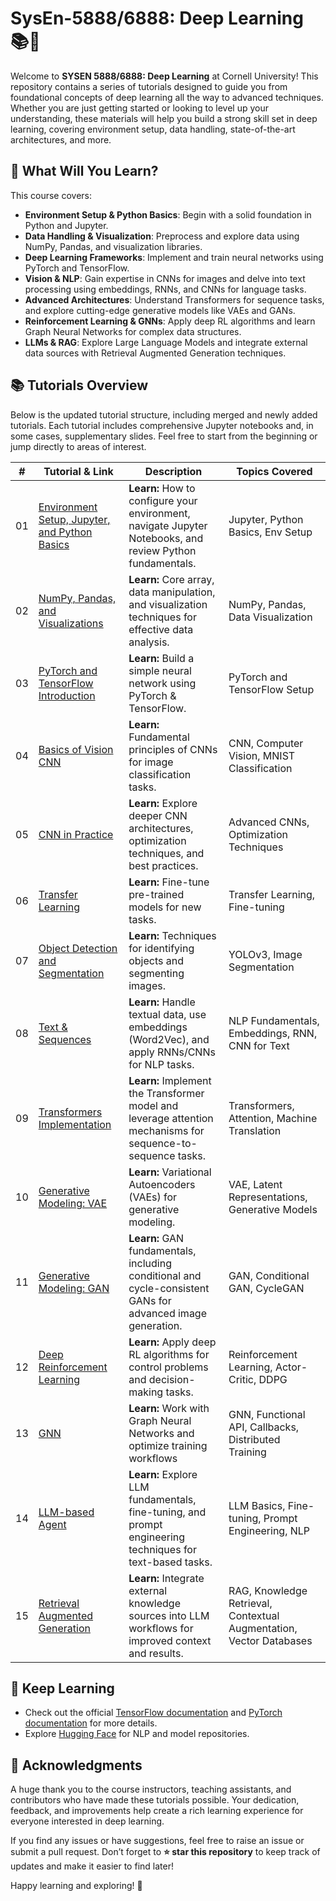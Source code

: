 # SysEn-5888/6888: Deep Learning 📚🤖

Welcome to **SYSEN 5888/6888: Deep Learning** at Cornell University! This repository contains a series of tutorials designed to guide you from foundational concepts of deep learning all the way to advanced techniques. Whether you are just getting started or looking to level up your understanding, these materials will help you build a strong skill set in deep learning, covering environment setup, data handling, state-of-the-art architectures, and more.

## 🚀 What Will You Learn?

This course covers:

- **Environment Setup & Python Basics**: Begin with a solid foundation in Python and Jupyter.
- **Data Handling & Visualization**: Preprocess and explore data using NumPy, Pandas, and visualization libraries.
- **Deep Learning Frameworks**: Implement and train neural networks using PyTorch and TensorFlow.
- **Vision & NLP**: Gain expertise in CNNs for images and delve into text processing using embeddings, RNNs, and CNNs for language tasks.
- **Advanced Architectures**: Understand Transformers for sequence tasks, and explore cutting-edge generative models like VAEs and GANs.
- **Reinforcement Learning & GNNs**: Apply deep RL algorithms and learn Graph Neural Networks for complex data structures.
- **LLMs & RAG**: Explore Large Language Models and integrate external data sources with Retrieval Augmented Generation techniques.


## 📚 Tutorials Overview

Below is the updated tutorial structure, including merged and newly added tutorials. Each tutorial includes comprehensive Jupyter notebooks and, in some cases, supplementary slides. Feel free to start from the beginning or jump directly to areas of interest.

| #   | Tutorial & Link                                                                                              | Description                                                                                               | Topics Covered                                                      |
| --- | ------------------------------------------------------------------------------------------------------------- | --------------------------------------------------------------------------------------------------------- | ------------------------------------------------------------------- |
| 01  | [Environment Setup, Jupyter, and Python Basics](./Tutorial_01_Environment_Setup_Jupyter_and_Python_Basics) | **Learn:** How to configure your environment, navigate Jupyter Notebooks, and review Python fundamentals. | Jupyter, Python Basics, Env Setup                                   |
| 02  | [NumPy, Pandas, and Visualizations](./Tutorial_02_NumPy_Pandas_and_Visualizations)            | **Learn:** Core array, data manipulation, and visualization techniques for effective data analysis.       | NumPy, Pandas, Data Visualization                                   |
| 03  | [PyTorch and TensorFlow Introduction](./Tutorial_03_PyTorch_and_TensorFlow_Introduction)          | **Learn:** Build a simple neural network using PyTorch & TensorFlow.                                        | PyTorch and TensorFlow Setup                                      |
| 04  | [Basics of Vision CNN](./Tutorial_04_Basics_of_Vision_CNN)                                   | **Learn:** Fundamental principles of CNNs for image classification tasks.                                 | CNN, Computer Vision, MNIST Classification                          |
| 05  | [CNN in Practice](./Tutorial_05_CNN_in_Practice)                                               | **Learn:** Explore deeper CNN architectures, optimization techniques, and best practices.                 | Advanced CNNs, Optimization Techniques                              |
| 06  | [Transfer Learning](./Tutorial_06_Transfer_Learning)                                              | **Learn:** Fine-tune pre-trained models for new tasks.                        | Transfer Learning, Fine-tuning                    |
| 07  | [Object Detection and Segmentation](./Tutorial_07_Object_Detection_and_Segmentation)          | **Learn:** Techniques for identifying objects and segmenting images.                                      | YOLOv3, Image Segmentation                                          |
| 08  | [Text & Sequences](./Tutorial_08_Text_and_Sequences) | **Learn:** Handle textual data, use embeddings (Word2Vec), and apply RNNs/CNNs for NLP tasks.             | NLP Fundamentals, Embeddings, RNN, CNN for Text                     |
| 09  | [Transformers Implementation](./Tutorial_09_Transformers_Implementation)                        | **Learn:** Implement the Transformer model and leverage attention mechanisms for sequence-to-sequence tasks. | Transformers, Attention, Machine Translation                  |
| 10  | [Generative Modeling: VAE](./Tutorial_10_Generative_Modeling_VAE)                             | **Learn:** Variational Autoencoders (VAEs) for generative modeling.                                        | VAE, Latent Representations, Generative Models                      |
| 11  | [Generative Modeling: GAN](./Tutorial_11_Generative_Modeling_GAN)                             | **Learn:** GAN fundamentals, including conditional and cycle-consistent GANs for advanced image generation. | GAN, Conditional GAN, CycleGAN                             |
| 12  | [Deep Reinforcement Learning](./Tutorial_12_Deep_Reinforcement_Learning)                   | **Learn:** Apply deep RL algorithms for control problems and decision-making tasks.                        | Reinforcement Learning, Actor-Critic, DDPG                          |
| 13  | [GNN](./Tutorial_13_Graph_Neural_Networks)                           | **Learn:** Work with Graph Neural Networks and optimize training workflows  | GNN, Functional API, Callbacks, Distributed Training                |
| 14  | [LLM-based Agent](./Tutorial_14_LLM_based_Agent)                                                                              | **Learn:** Explore LLM fundamentals, fine-tuning, and prompt engineering techniques for text-based tasks.  | LLM Basics, Fine-tuning, Prompt Engineering, NLP                    |
| 15  | [Retrieval Augmented Generation](./Tutorial_15_Retrieval_Augmented_Generation)                                                                     | **Learn:** Integrate external knowledge sources into LLM workflows for improved context and results.       | RAG, Knowledge Retrieval, Contextual Augmentation, Vector Databases |


## 📖 Keep Learning

- Check out the official [TensorFlow documentation](https://www.tensorflow.org/) and [PyTorch documentation](https://pytorch.org/) for more details.  
- Explore [Hugging Face](https://huggingface.co/) for NLP and model repositories.  

## 🙏 Acknowledgments

A huge thank you to the course instructors, teaching assistants, and contributors who have made these tutorials possible. Your dedication, feedback, and improvements help create a rich learning experience for everyone interested in deep learning.

If you find any issues or have suggestions, feel free to raise an issue or submit a pull request. Don’t forget to **⭐ star this repository** to keep track of updates and make it easier to find later!

Happy learning and exploring! 🎉
